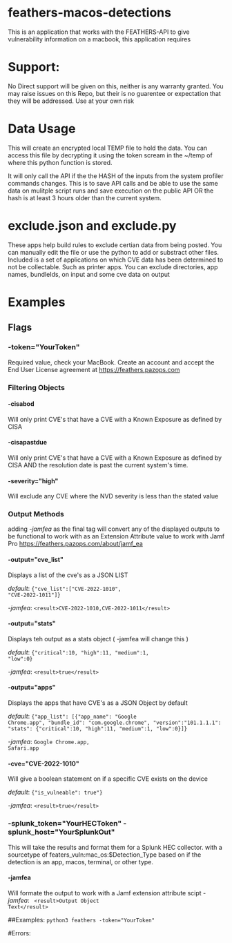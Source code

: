 # feathers-macos-detections
This is an application that works with the FEATHERS-API to give vulnerability information on a macbook, this application requires 

# Support: 
No Direct support will be given on this, neither is any warranty granted. You may raise issues on this Repo, but their is no guarentee or expectation that they will be addressed. Use at your own risk

# Data Usage
This will create an encrypted local TEMP file to hold the data. You can access this file by decrypting it using the token scream in the ~/temp of where this python function is stored.

It will only call the API if the the HASH of the inputs from the system profiler commands changes. This is to save API calls and be able to use the same data on mulitple script runs and save execution on the public API OR the hash is at least 3 hours older than the current system.

# exclude.json and exclude.py
These apps help build rules to exclude certian data from being posted. You can manually edit the file or use the python to add or substract other files. Included is a set of applications on which CVE data has been determined to not be collectable. Such as printer apps. You can exclude directories, app names, bundleIds, on input and some cve data on output

# Examples

## Flags
### -token="YourToken" 
Required value, check your MacBook. Create an account and accept the End User License agreement at https://feathers.pazops.com

### Filtering Objects
#### -cisabod
Will only print CVE's that have a CVE with a Known Exposure as defined by CISA

#### -cisapastdue
Will only print CVE's that have a CVE with a Known Exposure as defined by CISA AND the resolution date is past the current system's time.

#### -severity="high"
Will exclude any CVE where the NVD severity is less than the stated value
### Output Methods
adding *-jamfea* as the final tag will convert any of the displayed outputs to be functional to work with as an Extension Attribute value to work with Jamf Pro
https://feathers.pazops.com/about/jamf_ea

#### -output="cve_list"
Displays a list of the cve's as a JSON LIST

*default*: <code>{"cve_list":["CVE-2022-1010", "CVE-2022-1011"]}</code>

*-jamfea*: <code>&lt;result&gt;CVE-2022-1010,CVE-2022-1011&lt;/result&gt;</code>


#### -output="stats"
Displays teh output as a stats object ( -jamfea will change this )

*default*: <code>{"critical":10, "high":11, "medium":1, "low":0}</code>

*-jamfea*:  <code>&lt;result&gt;true&lt;/result&gt;</code>

#### -output="apps"
Displays the apps that have CVE's as a JSON Object by default


*default*: <code>{"app_list": [{"app_name": "Google Chrome.app", "bundle_id": "com.google.chrome", "version":"101.1.1.1": "stats": {"critical":10, "high":11, "medium":1, "low":0}]}</code>

*-jamfea*: <code><result>Google Chrome.app, Safari.app</result></code>

#### -cve="CVE-2022-1010"
Will give a boolean statement on if a specific CVE exists on the device

*default*: <code>{"is_vulneable": true"}</code>

*-jamfea*:  <code>&lt;result&gt;true&lt;/result&gt;</code>

### -splunk_token="YourHECToken" -splunk_host="YourSplunkOut"
This will take the results and format them for a Splunk HEC collector. with a sourcetype of featers_vuln:mac_os:$Detection_Type based on if the detection is an app, macos, terminal, or other type.

#### -jamfea
Will formate the output to work with a Jamf extension attribute scipt
*-jamfea*: <code> &lt;result&gt;Output Object Text&lt;/result&gt;</code>


##Examples: 
<code>python3 feathers -token="YourToken"</code>

#Errors: 
